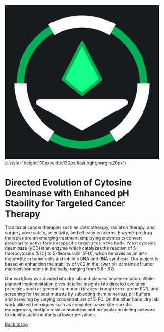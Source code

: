 ![alt text](img/logo.png){: style="height:130px;width:130px;float:right;margin:20px"}
# Directed Evolution of Cytosine Deaminase with Enhanced pH Stability for Targeted Cancer Therapy

Traditional cancer therapies such as chemotherapy, radiation therapy, and surgery pose safety, selectivity, and efficacy concerns. Enzyme-prodrug therapies are an emerging treatment employing enzymes to convert prodrugs to active forms at specific target sites in the body. Yeast cytosine deaminase (yCD) is an enzyme which catalyzes the reaction of 5-fluorocytosine (5FC) to 5-fluorouracil (5FU), which behaves as an anti-metabolite in tumor cells and inhibits DNA and RNA synthesis. Our project is based on enhancing the stability of yCD in the lower pH domains of tumor microenvironments in the body, ranging from 5.6 - 6.8. 

Our workflow was divided into dry lab and planned implementation. While planned implementation gives detailed insights into directed evolution principles such as generating mutant libraries through error-prone PCR, and screening for the best mutants by subjecting them to various pH buffers and assayimg by varying concentrations of 5-FC. On the other hand, dry lab work utilized techniques such as computer-based site-specific mutagenesis, multiple residue mutations and molecular modeling software to identify stable mutants at lower pH values.

[Back to top](#)

